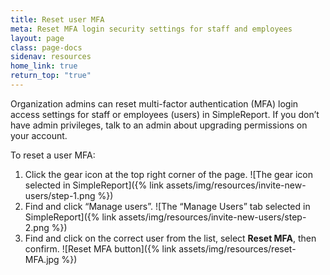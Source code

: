 ```yaml
---
title: Reset user MFA
meta: Reset MFA login security settings for staff and employees
layout: page
class: page-docs
sidenav: resources
home_link: true
return_top: "true"
---
```


Organization admins can reset multi-factor authentication (MFA) login access settings for staff or employees (users) in SimpleReport. If you don’t have admin privileges, talk to an admin about upgrading permissions on your account.

To reset a user MFA:

1. Click the gear icon at the top right corner of the page. ![The gear icon selected in SimpleReport]({% link assets/img/resources/invite-new-users/step-1.png %})
2. Find and click “Manage users”. ![The “Manage Users” tab selected in SimpleReport]({% link assets/img/resources/invite-new-users/step-2.png %})
3. Find and click on the correct user from the list, select **Reset MFA**, then confirm. ![Reset MFA button]({% link assets/img/resources/reset-MFA.jpg %})
